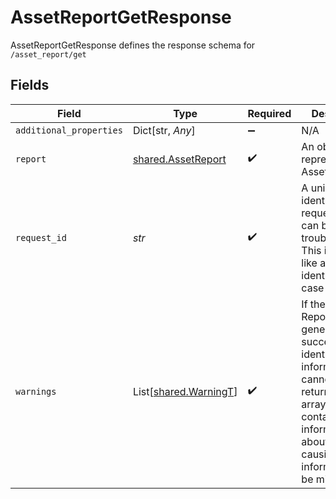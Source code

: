 # AssetReportGetResponse

AssetReportGetResponse defines the response schema for `/asset_report/get`


## Fields

| Field                                                                                                                                                                                      | Type                                                                                                                                                                                       | Required                                                                                                                                                                                   | Description                                                                                                                                                                                |
| ------------------------------------------------------------------------------------------------------------------------------------------------------------------------------------------ | ------------------------------------------------------------------------------------------------------------------------------------------------------------------------------------------ | ------------------------------------------------------------------------------------------------------------------------------------------------------------------------------------------ | ------------------------------------------------------------------------------------------------------------------------------------------------------------------------------------------ |
| `additional_properties`                                                                                                                                                                    | Dict[str, *Any*]                                                                                                                                                                           | :heavy_minus_sign:                                                                                                                                                                         | N/A                                                                                                                                                                                        |
| `report`                                                                                                                                                                                   | [shared.AssetReport](../../models/shared/assetreport.md)                                                                                                                                   | :heavy_check_mark:                                                                                                                                                                         | An object representing an Asset Report                                                                                                                                                     |
| `request_id`                                                                                                                                                                               | *str*                                                                                                                                                                                      | :heavy_check_mark:                                                                                                                                                                         | A unique identifier for the request, which can be used for troubleshooting. This identifier, like all Plaid identifiers, is case sensitive.                                                |
| `warnings`                                                                                                                                                                                 | List[[shared.WarningT](../../models/shared/warningt.md)]                                                                                                                                   | :heavy_check_mark:                                                                                                                                                                         | If the Asset Report generation was successful but identity information cannot be returned, this array will contain information about the errors causing identity information to be missing |